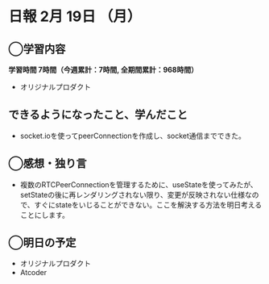 # 日報  2月 19日 （月）

## ◯学習内容

**学習時間  7時間（今週累計：7時間, 全期間累計：968時間）**

- オリジナルプロダクト

## できるようになったこと、学んだこと

- socket.ioを使ってpeerConnectionを作成し、socket通信までできた。

## ◯感想・独り言

- 複数のRTCPeerConnectionを管理するために、useStateを使ってみたが、setStateの後に再レンダリングされない限り、変更が反映されない仕様なので、すぐにstateをいじることができない。ここを解決する方法を明日考えることにします。

## ◯明日の予定

- オリジナルプロダクト
- Atcoder
